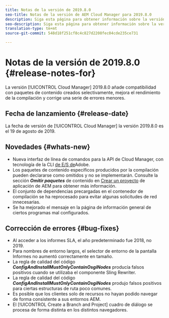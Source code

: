```yaml
---
title: Notas de la versión de 2019.8.0
seo-title: Notas de la versión de AEM Cloud Manager para 2019.8.0
description: Siga esta página para obtener información sobre la versión 2019.8.0 de Cloud Manager.
seo-description: Siga esta página para obtener información sobre la versión 2019.8.0 de AEM Cloud Manager.
translation-type: tm+mt
source-git-commit: 548d18f251cf8c4c827d2208fec04cde235ce731

---
```


# Notas de la versión de 2019.8.0 {#release-notes-for}

La versión [!UICONTROL Cloud Manager] 2019.8.0 añade compatibilidad con paquetes de contenido creados selectivamente, mejora el rendimiento de la compilación y corrige una serie de errores menores.

## Fecha de lanzamiento {#release-date}

La fecha de versión de [!UICONTROL Cloud Manager] la versión 2019.8.0 es el 19 de agosto de 2019.

## Novedades {#whats-new}

* Nueva interfaz de línea de comandos para la API de Cloud Manager, con tecnología de la CLI [de E/S de](https://github.com/adobe/aio-cli-plugin-cloudmanager)Adobe.
* Los paquetes de contenido específicos producidos por la compilación pueden declararse como omitidos y no se implementarán. Consulte la sección ***Omitir paquetes*** de contenido en [Crear un proyecto](create-an-application-project.md) de aplicación de AEM para obtener más información.
* El conjunto de dependencias precargadas en el contenedor de compilación se ha reprocesado para evitar algunas solicitudes de red innecesarias.
* Se ha mejorado el mensaje en la página de información general de ciertos programas mal configurados.

## Corrección de errores {#bug-fixes}

* Al acceder a los informes SLA, el año predeterminado fue 2018, no 2019.
* Para nombres de entorno largos, el selector de entorno de la pantalla Informes no aumentó correctamente en tamaño.
* La regla de calidad del código ***ConfigAndInstallMustOnlyContainOsgiNodes*** producía falsos positivos cuando se utilizaba el componente Sling Rewriter.
* La regla de calidad del código ***ConfigAndInstallMustOnlyContainOsgiNodes*** produjo falsos positivos para ciertas estructuras de ruta poco comunes.
* Es posible que los clientes solo de recursos no hayan podido navegar de forma consistente a sus entornos AEM.
* El [!UICONTROL Create a Branch and Project] cuadro de diálogo se procesa de forma distinta en los distintos navegadores.
